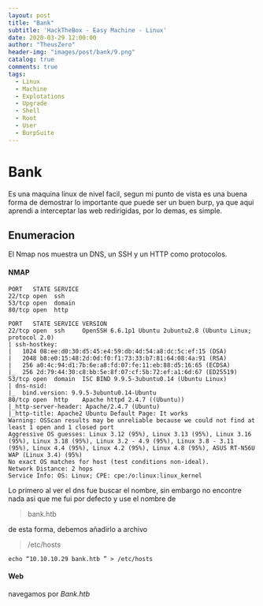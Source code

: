 ```yaml
---
layout: post
title: "Bank"
subtitle: 'HackTheBox - Easy Machine - Linux'
date: 2020-03-29 12:00:00
author: "TheusZero"
header-img: "images/post/bank/9.png"
catalog: true
comments: true
tags:
  - Linux
  - Machine
  - Explotations
  - Upgrade
  - Shell
  - Root
  - User
  - BurpSuite
---
```


# Bank

Es una maquina linux de nivel facil, segun mi punto de vista es una buena forma
de demostrar lo importante que puede ser un buen burp, ya que aqui aprendi a interceptar las 
web redirigidas, por lo demas, es simple.

## Enumeracion

El Nmap nos muestra un DNS, un SSH y un HTTP como protocolos.

#### NMAP
```vim
PORT   STATE SERVICE
22/tcp open  ssh
53/tcp open  domain
80/tcp open  http

PORT   STATE SERVICE VERSION
22/tcp open  ssh     OpenSSH 6.6.1p1 Ubuntu 2ubuntu2.8 (Ubuntu Linux; protocol 2.0)
| ssh-hostkey: 
|   1024 08:ee:d0:30:d5:45:e4:59:db:4d:54:a8:dc:5c:ef:15 (DSA)
|   2048 b8:e0:15:48:2d:0d:f0:f1:73:33:b7:81:64:08:4a:91 (RSA)
|   256 a0:4c:94:d1:7b:6e:a8:fd:07:fe:11:eb:88:d5:16:65 (ECDSA)
|_  256 2d:79:44:30:c8:bb:5e:8f:07:cf:5b:72:ef:a1:6d:67 (ED25519)
53/tcp open  domain  ISC BIND 9.9.5-3ubuntu0.14 (Ubuntu Linux)
| dns-nsid: 
|_  bind.version: 9.9.5-3ubuntu0.14-Ubuntu
80/tcp open  http    Apache httpd 2.4.7 ((Ubuntu))
|_http-server-header: Apache/2.4.7 (Ubuntu)
|_http-title: Apache2 Ubuntu Default Page: It works
Warning: OSScan results may be unreliable because we could not find at least 1 open and 1 closed port
Aggressive OS guesses: Linux 3.12 (95%), Linux 3.13 (95%), Linux 3.16 (95%), Linux 3.18 (95%), Linux 3.2 - 4.9 (95%), Linux 3.8 - 3.11 (95%), Linux 4.4 (95%), Linux 4.2 (95%), Linux 4.8 (95%), ASUS RT-N56U WAP (Linux 3.4) (95%)
No exact OS matches for host (test conditions non-ideal).
Network Distance: 2 hops
Service Info: OS: Linux; CPE: cpe:/o:linux:linux_kernel
```

Lo primero al ver el dns fue buscar el nombre, sin embargo no encontre nada asi que me fui por defecto y use el nombre de 

> bank.htb
 
de esta forma, debemos añadirlo a archivo 

> /etc/hosts

```vim
echo “10.10.10.29 bank.htb ” > /etc/hosts
```

#### Web

navegamos por *Bank.htb*